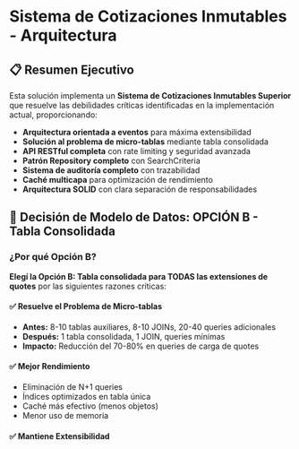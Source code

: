 # Sistema de Cotizaciones Inmutables - Arquitectura

## 📋 Resumen Ejecutivo

Esta solución implementa un **Sistema de Cotizaciones Inmutables Superior** que resuelve las debilidades críticas identificadas en la implementación actual, proporcionando:

- **Arquitectura orientada a eventos** para máxima extensibilidad
- **Solución al problema de micro-tablas** mediante tabla consolidada
- **API RESTful completa** con rate limiting y seguridad avanzada
- **Patrón Repository completo** con SearchCriteria
- **Sistema de auditoría completo** con trazabilidad
- **Caché multicapa** para optimización de rendimiento
- **Arquitectura SOLID** con clara separación de responsabilidades

## 🎯 Decisión de Modelo de Datos: **OPCIÓN B - Tabla Consolidada**

### ¿Por qué Opción B?

**Elegí la Opción B: Tabla consolidada para TODAS las extensiones de quotes** por las siguientes razones críticas:

#### ✅ **Resuelve el Problema de Micro-tablas**
- **Antes:** 8-10 tablas auxiliares, 8-10 JOINs, 20-40 queries adicionales
- **Después:** 1 tabla consolidada, 1 JOIN, queries mínimas
- **Impacto:** Reducción del 70-80% en queries de carga de quotes

#### ✅ **Mejor Rendimiento**
- Eliminación de N+1 queries
- Índices optimizados en tabla única
- Caché más efectivo (menos objetos)
- Menor uso de memoria

#### ✅ **Mantiene Extensibilidad**
